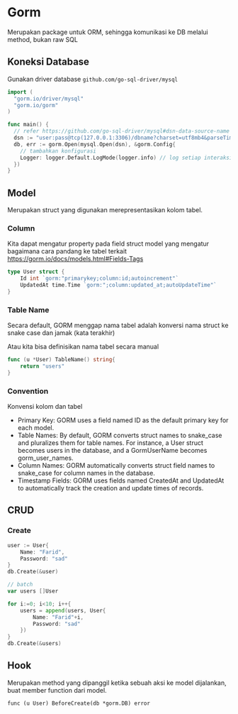 # Gorm

Merupakan package untuk ORM, sehingga komunikasi ke DB melalui method, bukan raw SQL

## Koneksi Database

Gunakan driver database `github.com/go-sql-driver/mysql`

```go
import (
  "gorm.io/driver/mysql"
  "gorm.io/gorm"
)

func main() {
  // refer https://github.com/go-sql-driver/mysql#dsn-data-source-name for details
  dsn := "user:pass@tcp(127.0.0.1:3306)/dbname?charset=utf8mb4&parseTime=True&loc=Local"
  db, err := gorm.Open(mysql.Open(dsn), &gorm.Config{
    // tambahkan konfigurasi
    Logger: logger.Default.LogMode(logger.info) // log setiap interaksi db
  })
}
```

## Model

Merupakan struct yang digunakan merepresentasikan kolom tabel.

### Column

Kita dapat mengatur property pada field struct model yang mengatur bagaimana cara pandang ke tabel terkait
<https://gorm.io/docs/models.html#Fields-Tags>

```go
type User struct {
    Id int `gorm:"primarykey;column:id;autoincrement"`
    UpdatedAt time.Time `gorm:";column:updated_at;autoUpdateTime"`
}
```

### Table Name

Secara default, GORM menggap nama tabel adalah konversi nama struct ke snake case dan jamak (kata terakhir)

Atau kita bisa definisikan nama tabel secara manual

```go
func (u *User) TableName() string{
    return "users"
}
```

### Convention

Konvensi kolom dan tabel

- Primary Key: GORM uses a field named ID as the default primary key for each model.
- Table Names: By default, GORM converts struct names to snake_case and pluralizes them for table names. For instance, a User struct becomes users in the database, and a GormUserName becomes gorm_user_names.
- Column Names: GORM automatically converts struct field names to snake_case for column names in the database.
- Timestamp Fields: GORM uses fields named CreatedAt and UpdatedAt to automatically track the creation and update times of records.

## CRUD

### Create

```go
user := User{
    Name: "Farid",
    Password: "sad"
}
db.Create(&user)

// batch
var users []User

for i:=0; i<10; i++{
    users = append(users, User{
        Name: "Farid"+i,
        Password: "sad"
    })
}
db.Create(&users)
```

## Hook

Merupakan method yang dipanggil ketika sebuah aksi ke model dijalankan, buat member function dari model.

`func (u User) BeforeCreate(db *gorm.DB) error`
